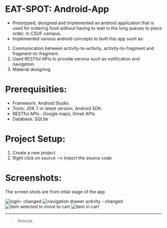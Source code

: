 
# EAT-SPOT: Android-App

- Prototyped, designed and implemented an android application that is used for ordering food without having to wait in the long queues to place order, in CSUF campus. 
- Implemented various android concepts to built this app such as:
1. Coomunication between activity-to-activity, activity-to-fragment and fragment-to-fragment.
2. Used RESTful APIs to provide service such as notification and navigation.
3. Material designing 

# Prerequisities:

- Framework: Android Studio, 
- Tools: JDK 7 or latest version, Android SDK.
- RESTful APIs : Google maps, Gmail APIs.
- Database: SQLite

# Project Setup:

1. Create a new project 
2. Right click on source --> Import the source code

# Screenshots: 
The screen shots are from inital stage of the app

![login- changed](https://user-images.githubusercontent.com/19851044/29195396-2c9d1b8a-7de3-11e7-9b2d-c3c674562b3c.jpg)
![navigation drawer activity - changed](https://user-images.githubusercontent.com/19851044/29195399-2f800ac4-7de3-11e7-87a6-29ecc9bec070.jpg)
![item selected to move to cart](https://user-images.githubusercontent.com/19851044/29195545-ec216bbe-7de3-11e7-9eb2-1607ebe3f388.jpg)
![item in cart](https://user-images.githubusercontent.com/19851044/29195546-ed3fad4e-7de3-11e7-9cc8-e4086377c252.jpg)



-------------------------------------
> Amruta 








